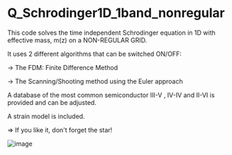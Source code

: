 # Q_Schrodinger1D_1band_nonregular
This code solves the time independent Schrodinger equation in 1D with effective mass, m(z) on a NON-REGULAR GRID.

It uses 2 different algorithms that can be switched ON/OFF:

-> The FDM: Finite Difference Method

-> The Scanning/Shooting method using the Euler approach

A database of the most common semiconductor III-V , IV-IV and II-VI is provided and can be adjusted.

A strain model is included.

=> If you like it, don't forget the star!

![image](https://user-images.githubusercontent.com/35040499/113291980-211a9d80-92f4-11eb-8791-eaf2ccaff510.png)

